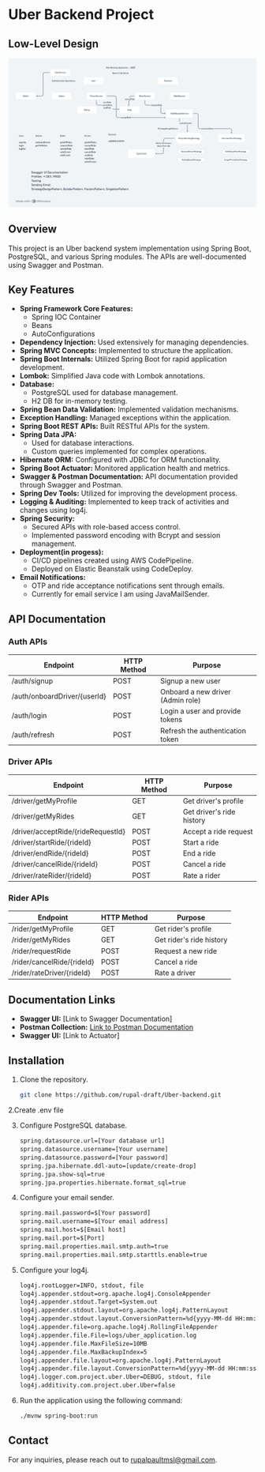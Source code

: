 
# Uber Backend Project

## Low-Level Design
![LLD](/assets/LLD.png)

## Overview
This project is an Uber backend system implementation using Spring Boot, PostgreSQL, and various Spring modules. The APIs are well-documented using Swagger and Postman.

## Key Features
- **Spring Framework Core Features:**
  - Spring IOC Container
  - Beans
  - AutoConfigurations
- **Dependency Injection:** Used extensively for managing dependencies.
- **Spring MVC Concepts:** Implemented to structure the application.
- **Spring Boot Internals:** Utilized Spring Boot for rapid application development.
- **Lombok:** Simplified Java code with Lombok annotations.
- **Database:**
  - PostgreSQL used for database management.
  - H2 DB for in-memory testing.
- **Spring Bean Data Validation:** Implemented validation mechanisms.
- **Exception Handling:** Managed exceptions within the application.
- **Spring Boot REST APIs:** Built RESTful APIs for the system.
- **Spring Data JPA:**
  - Used for database interactions.
  - Custom queries implemented for complex operations.
- **Hibernate ORM:** Configured with JDBC for ORM functionality.
- **Spring Boot Actuator:** Monitored application health and metrics.
- **Swagger & Postman Documentation:** API documentation provided through Swagger and Postman.
- **Spring Dev Tools:** Utilized for improving the development process.
- **Logging & Auditing:** Implemented to keep track of activities and changes using log4j.
- **Spring Security:**
  - Secured APIs with role-based access control.
  - Implemented password encoding with Bcrypt and session management.
- **Deployment(in progess):**
  - CI/CD pipelines created using AWS CodePipeline.
  - Deployed on Elastic Beanstalk using CodeDeploy.
- **Email Notifications:**
  - OTP and ride acceptance notifications sent through emails.
  - Currently for email service I am using JavaMailSender.  

## API Documentation

### Auth APIs
| Endpoint                   | HTTP Method | Purpose                                          |
|----------------------------|-------------|--------------------------------------------------|
| /auth/signup               | POST        | Signup a new user                                |
| /auth/onboardDriver/{userId} | POST        | Onboard a new driver (Admin role)               |
| /auth/login                | POST        | Login a user and provide tokens                  |
| /auth/refresh              | POST        | Refresh the authentication token                 |

### Driver APIs
| Endpoint                   | HTTP Method | Purpose                                          |
|----------------------------|-------------|--------------------------------------------------|
| /driver/getMyProfile       | GET         | Get driver's profile                             |
| /driver/getMyRides         | GET         | Get driver's ride history                        |
| /driver/acceptRide/{rideRequestId} | POST   | Accept a ride request                           |
| /driver/startRide/{rideId} | POST        | Start a ride                                     |
| /driver/endRide/{rideId}   | POST        | End a ride                                       |
| /driver/cancelRide/{rideId}| POST        | Cancel a ride                                    |
| /driver/rateRider/{rideId} | POST        | Rate a rider                                     |

### Rider APIs
| Endpoint                   | HTTP Method | Purpose                                          |
|----------------------------|-------------|--------------------------------------------------|
| /rider/getMyProfile        | GET         | Get rider's profile                              |
| /rider/getMyRides          | GET         | Get rider's ride history                         |
| /rider/requestRide         | POST        | Request a new ride                               |
| /rider/cancelRide/{rideId} | POST        | Cancel a ride                                    |
| /rider/rateDriver/{rideId} | POST        | Rate a driver                                    |

## Documentation Links
- **Swagger UI:** [Link to Swagger Documentation]
- **Postman Collection:** [Link to Postman Documentation](https://documenter.getpostman.com/view/30415721/2sAYJAdxZj)
- **Swagger UI:** [Link to Actuator]

## Installation
1. Clone the repository.
    ```sh
    git clone https://github.com/rupal-draft/Uber-backend.git
    ```

  2.Create .env file

3. Configure PostgreSQL database.
    ```sh
    spring.datasource.url=[Your database url]
    spring.datasource.username=[Your username]
    spring.datasource.password=[Your password]
    spring.jpa.hibernate.ddl-auto=[update/create-drop]
    spring.jpa.show-sql=true
    spring.jpa.properties.hibernate.format_sql=true  
    ```
4. Configure your email sender.
    ```sh
    spring.mail.password=$[Your password]
    spring.mail.username=$[Your email address]
    spring.mail.host=$[Email host]
    spring.mail.port=$[Port]
    spring.mail.properties.mail.smtp.auth=true
    spring.mail.properties.mail.smtp.starttls.enable=true  
    ```
5. Configure your log4j.
    ```sh
    log4j.rootLogger=INFO, stdout, file
    log4j.appender.stdout=org.apache.log4j.ConsoleAppender
    log4j.appender.stdout.Target=System.out
    log4j.appender.stdout.layout=org.apache.log4j.PatternLayout
    log4j.appender.stdout.layout.ConversionPattern=%d{yyyy-MM-dd HH:mm:ss} [%t] %-5p %c - %m%n
    log4j.appender.file=org.apache.log4j.RollingFileAppender
    log4j.appender.file.File=logs/uber_application.log
    log4j.appender.file.MaxFileSize=10MB
    log4j.appender.file.MaxBackupIndex=5
    log4j.appender.file.layout=org.apache.log4j.PatternLayout
    log4j.appender.file.layout.ConversionPattern=%d{yyyy-MM-dd HH:mm:ss} [%t] %-5p %c - %m%n
    log4j.logger.com.project.uber.Uber=DEBUG, stdout, file
    log4j.additivity.com.project.uber.Uber=false 
    ```          
6. Run the application using the following command:
   ```sh
   ./mvnw spring-boot:run
   ```


## Contact
For any inquiries, please reach out to rupalpaultmsl@gmail.com.
